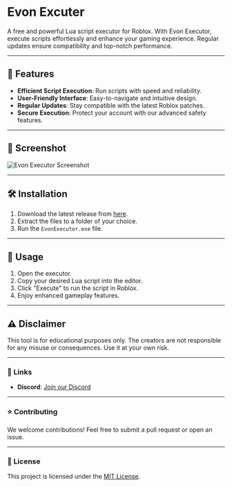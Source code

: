 # Evon Excuter

A free and powerful Lua script executor for Roblox. With Evon Executor, execute scripts effortlessly and enhance your gaming experience. Regular updates ensure compatibility and top-notch performance.

---

## 🚀 Features
- **Efficient Script Execution**: Run scripts with speed and reliability.
- **User-Friendly Interface**: Easy-to-navigate and intuitive design.
- **Regular Updates**: Stay compatible with the latest Roblox patches.
- **Secure Execution**: Protect your account with our advanced safety features.

---

## 📸 Screenshot

![Evon Executor Screenshot](https://cdn.discordapp.com/attachments/1197548197271326821/1312900404727648418/IMG_2519.jpeg?ex=674e2d48&is=674cdbc8&hm=f2f0f7bf06a43440720ece25cdaefcc114259df520f7d8b71bfa47cc997d8224&)

---

## 🛠️ Installation

1. Download the latest release from [here](https://github.com/EvonPredictor/Evon-Excuter).
2. Extract the files to a folder of your choice.
3. Run the `EvonExecutor.exe` file.

---

## 📘 Usage

1. Open the executor.
2. Copy your desired Lua script into the editor.
3. Click "Execute" to run the script in Roblox.
4. Enjoy enhanced gameplay features.

---

## ⚠️ Disclaimer

This tool is for educational purposes only. The creators are not responsible for any misuse or consequences. Use it at your own risk.

---

### 🔗 Links

- **Discord**: [Join our Discord](https://discord.gg/MhcCwFnE)

---

### ⭐ Contributing

We welcome contributions! Feel free to submit a pull request or open an issue.

---

### 📜 License

This project is licensed under the [MIT License](LICENSE).
